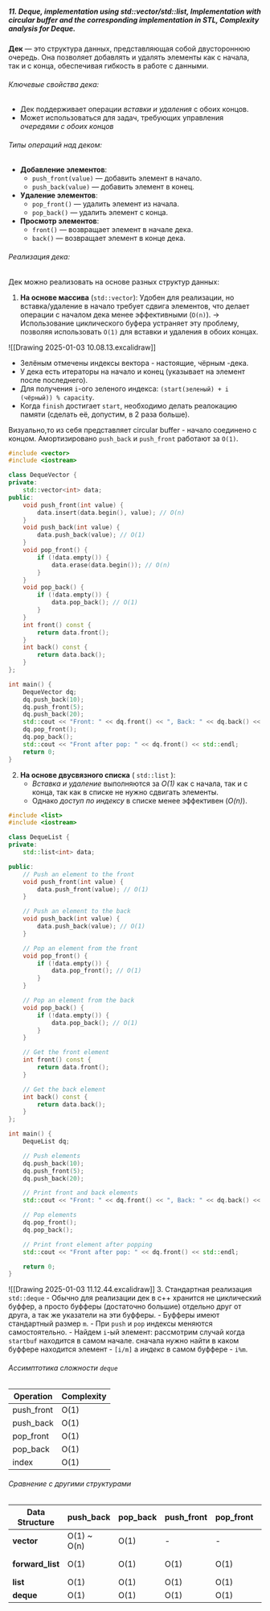 ##### 11. Deque, implementation using std::vector/std::list, Implementation with circular buffer and the corresponding implementation in STL, Complexity analysis for Deque.

**Дек** — это структура данных, представляющая собой двустороннюю очередь. Она позволяет добавлять и удалять элементы как с начала, так и с конца, обеспечивая гибкость в работе с данными.


###### Ключевые свойства дека:

- Дек поддерживает операции *вставки и удаления* с обоих концов. 
- Может использоваться для задач, требующих управления *очередями с обоих концов*


###### Типы операций над деком:

- **Добавление элементов**: 
	- `push_front(value)` — добавить элемент в начало. 
	- `push_back(value)` — добавить элемент в конец. 
- **Удаление элементов**: 
	- `pop_front()` — удалить элемент из начала. 
	- `pop_back()` — удалить элемент с конца. 
- **Просмотр элементов**: 
	- `front()` — возвращает элемент в начале дека. 
	- `back()` — возвращает элемент в конце дека.


###### Реализация дека:

Дек можно реализовать на основе разных структур данных:

1. **На основе массива** (`std::vector`):
	Удобен для реализации, но вставка/удаление в начало требует сдвига элементов, что делает операции с началом дека менее эффективными (`O(n)`). 
	-> Использование циклического буфера устраняет эту проблему, позволяя использовать `O(1)` для вставки и удаления в обоих концах.

![[Drawing 2025-01-03 10.08.13.excalidraw]]
- Зелёным отмечены индексы вектора - настоящие, чёрным -дека.
- У дека есть итераторы на начало и конец (указывает на элемент после последнего). 
- Для получения `i`-ого зеленого индекса: `(start(зеленый) + i (чёрный)) % capacity`.
- Когда `finish` достигает `start`, необходимо делать реалокацию памяти (сделать её, допустим, в 2 раза больше).

Визуально,то из себя представляет circular buffer - начало соединено с концом. Амортизировано `push_back` и `push_front` работают за `O(1)`.

```cpp
#include <vector>
#include <iostream>

class DequeVector {
private:
    std::vector<int> data;
public:
    void push_front(int value) {
        data.insert(data.begin(), value); // O(n)
    }
    void push_back(int value) {
        data.push_back(value); // O(1)
    }
    void pop_front() {
        if (!data.empty()) {
            data.erase(data.begin()); // O(n)
        }
    }
    void pop_back() {
        if (!data.empty()) {
            data.pop_back(); // O(1)
        }
    }
    int front() const {
        return data.front();
    }
    int back() const {
        return data.back();
    }
};

int main() {
    DequeVector dq;
    dq.push_back(10);
    dq.push_front(5);
    dq.push_back(20);
    std::cout << "Front: " << dq.front() << ", Back: " << dq.back() << std::endl;
    dq.pop_front();
    dq.pop_back();
    std::cout << "Front after pop: " << dq.front() << std::endl;
    return 0;
}

```

2. **На основе двусвязного списка** ( `std::list` ): 
	- *Вставка и удаление* выполняются за *O(1)* как с начала, так и с конца, так как в списке не нужно сдвигать элементы. 
	- Однако *доступ по индексу* в списке менее эффективен (*O(n)*).
```cpp
#include <list>
#include <iostream>

class DequeList {
private:
    std::list<int> data;

public:
    // Push an element to the front
    void push_front(int value) {
        data.push_front(value); // O(1)
    }

    // Push an element to the back
    void push_back(int value) {
        data.push_back(value); // O(1)
    }

    // Pop an element from the front
    void pop_front() {
        if (!data.empty()) {
            data.pop_front(); // O(1)
        }
    }

    // Pop an element from the back
    void pop_back() {
        if (!data.empty()) {
            data.pop_back(); // O(1)
        }
    }

    // Get the front element
    int front() const {
        return data.front();
    }

    // Get the back element
    int back() const {
        return data.back();
    }
};

int main() {
    DequeList dq;

    // Push elements
    dq.push_back(10);
    dq.push_front(5);
    dq.push_back(20);

    // Print front and back elements
    std::cout << "Front: " << dq.front() << ", Back: " << dq.back() << std::endl;

    // Pop elements
    dq.pop_front();
    dq.pop_back();

    // Print front element after popping
    std::cout << "Front after pop: " << dq.front() << std::endl;

    return 0;
}
```
![[Drawing 2025-01-03 11.12.44.excalidraw]]
3. Стандартная реализация `std::deque`
	- Обычно для реализации дек в с++ хранится не циклический буффер, а просто буфферы (достаточно большие) отдельно друг от друга, а так же указатели на эти буфферы. 
	- Буфферы имеют стандартный размер `m`. 
	- При `push` и `pop` индексы меняются самостоятельно. 
	- Найдем `i`-ый элемент:
	   рассмотрим случай когда `startbuf` находится в самом начале.
			сначала нужно найти в каком буффере находится элемент - `[i/m]`
			а *индекс* в самом буффере - `i%m`.


###### Aссимптотика сложности `deque`

| Operation  | Complexity |
| ---------- | ---------- |
| push_front | O(1)       |
| push_back  | O(1)       |
| pop_front  | O(1)       |
| pop_back   | O(1)       |
| index      | O(1)       |

###### Сравнение с другими структурами
| Data Structure | push_back   | pop_back   | push_front  | pop_front  | erase      | insert     |
|----------------|-------------|------------|-------------|------------|------------|------------|
| **vector**     | O(1) ~ O(n) | O(1)       | -           | -          | O(n)       | O(n)       |
| **forward_list** | O(1)       | O(1)       | O(1)        | O(1)       | O(1) (after) | O(1) (after) |
| **list**       | O(1)       | O(1)       | O(1)        | O(1)       | O(1)       | O(1)       |
| **deque**      | O(1)       | O(1)       | O(1)        | O(1)       | O(n)       | O(n)       |




